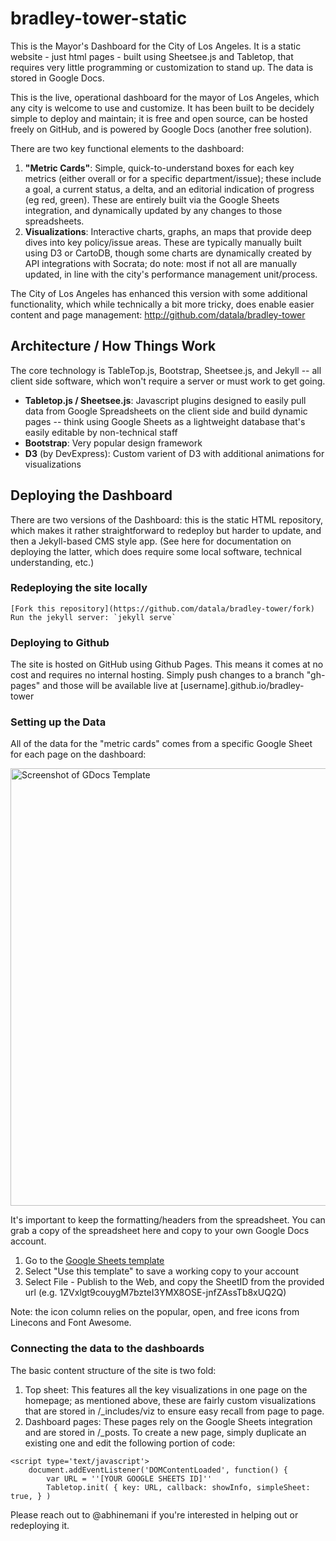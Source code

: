 # bradley-tower-static

This is the Mayor's Dashboard for the City of Los Angeles. It is a static website - just html pages - built using Sheetsee.js and Tabletop, that requires very little programming or customization to stand up. The data is stored in Google Docs. 

This is the live, operational dashboard for the mayor of Los Angeles, which any city is welcome to use and customize. It has been built to be decidely simple to deploy and maintain; it is free and open source, can be hosted freely on GitHub, and is powered by Google Docs (another free solution). 

There are two key functional elements to the dashboard: 

1. **"Metric Cards"**: Simple, quick-to-understand boxes for each key metrics (either overall or for a specific department/issue); these include a goal, a current status, a delta, and an editorial indication of progress (eg red, green). These are entirely built via the Google Sheets integration, and dynamically updated by any changes to those spreadsheets.
2. **Visualizations**: Interactive charts, graphs, an maps that provide deep dives into key policy/issue areas. These are typically manually built using D3 or CartoDB, though some charts are dynamically created by API integrations with Socrata; do note: most if not all are manually updated, in line with the city's performance management unit/process.

The City of Los Angeles has enhanced this version with some additional functionality, which while technically a bit more tricky, does enable easier content and page management: http://github.com/datala/bradley-tower

## Architecture / How Things Work

The core technology is TableTop.js, Bootstrap, Sheetsee.js, and Jekyll -- all client side software, which won't require a server or must work to get going. 

* **Tabletop.js / Sheetsee.js**: Javascript plugins designed to easily pull data from Google Spreadsheets on the client side and build dynamic pages -- think using Google Sheets as a lightweight database that's easily editable by non-technical staff
* **Bootstrap**: Very popular design framework
* **D3** (by DevExpress): Custom varient of D3 with additional animations for visualizations

## Deploying the Dashboard

There are two versions of the Dashboard: this is the static HTML repository, which makes it rather straightforward to redeploy but harder to update, and then a Jekyll-based CMS style app. (See here for documentation on deploying the latter, which does require some local software, technical understanding, etc.)

### Redeploying the site locally

```
[Fork this repository](https://github.com/datala/bradley-tower/fork)
Run the jekyll server: `jekyll serve`
```

### Deploying to Github

The site is hosted on GitHub using Github Pages. This means it comes at no cost and requires no internal hosting. Simply push changes to a branch "gh-pages" and those will be available live at [username].github.io/bradley-tower

### Setting up the Data

All of the data for the "metric cards" comes from a specific Google Sheet for each page on the dashboard:

<img src="http://datala.github.io/bradley-tower/img/gdocs.png" width=700 alt="Screenshot of GDocs Template">

It's important to keep the formatting/headers from the spreadsheet. You can grab a copy of the spreadsheet here and copy to your own Google Docs account. 

1. Go to the [Google Sheets template](https://drive.google.com/previewtemplate?id=1e2CJALC8PR7CrPeI0mjygmVjdPd905XLjwzaTuNRXK0&mode=public)
2. Select "Use this template" to save a working copy to your account
3. Select File - Publish to the Web, and copy the SheetID from the provided url (e.g. 1ZVxlgt9couygM7bzteI3YMX8OSE-jnfZAssTb8xUQ2Q)

Note: the icon column relies on the popular, open, and free icons from Linecons and Font Awesome.

### Connecting the data to the dashboards

The basic content structure of the site is two fold: 

1. Top sheet: This features all the key visualizations in one page on the homepage; as mentioned above, these are fairly custom visualizations that are stored in /_includes/viz to ensure easy recall from page to page.
2. Dashboard pages: These pages rely on the Google Sheets integration and are stored in /_posts. To create a new page, simply duplicate an existing one and edit the following portion of code:

```
<script type='text/javascript'>
	document.addEventListener('DOMContentLoaded', function() {
		var URL = ''[YOUR GOOGLE SHEETS ID]''
		Tabletop.init( { key: URL, callback: showInfo, simpleSheet: true, } )
```


Please reach out to @abhinemani if you're interested in helping out or redeploying it. 

